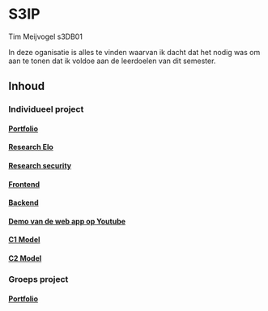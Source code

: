 # S3IP
Tim Meijvogel s3DB01


In deze oganisatie is alles te vinden waarvan ik dacht dat het nodig was om aan te tonen dat ik voldoe aan de
leerdoelen van dit semester.

## Inhoud
### Individueel project
#### [Portfolio](https://github.com/S3IP/Portfolio/blob/main/Portfolio%20S3.pdf)
#### [Research Elo](https://github.com/S3IP/Portfolio/blob/main/Research/EloResearch.pdf)
#### [Research security](https://github.com/S3IP/Portfolio/blob/main/Research/Security%20Research.pdf)
#### [Frontend](https://github.com/S3IP/elementalcombat)
#### [Backend](https://github.com/S3IP/MoveService)
#### [Demo van de web app op Youtube](https://youtu.be/ctzjlr4cHmM)
#### [C1 Model](https://github.com/S3IP/Portfolio/blob/main/C%20Models/C1.PNG)
#### [C2 Model](https://github.com/S3IP/Portfolio/blob/main/C%20Models/C2.PNG)

### Groeps project
#### [Portfolio](https://github.com/S3IP/Portfolio/blob/main/portfolio%20gp.pdf)
